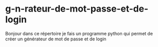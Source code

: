 # g-n-rateur-de-mot-passe-et-de-login
Bonjour dans ce répertoire je fais un programme python qui permet de créer un générateur de mot de passe et de login
